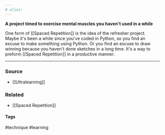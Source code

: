 ```yaml
---
# alias:
---
```

**A project timed to exercise mental muscles you haven't used in a while**

One form of [[Spaced Repetition]] is the idea of the refresher project. Maybe it's been a while since you've coded in Python, so you find an excuse to make something using Python. Or you find an excuse to draw winning because you haven't done sketches in a long time. It's a way to preform [[Spaced Repetition]] in a productive manner. 

---
### Source
- [[Ultralearning]]

### Related
- [[Spaced Repetition]]

#### Tags
#technique #learning 